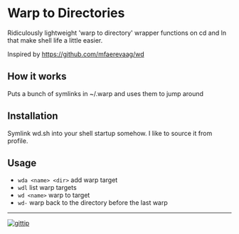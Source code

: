 # Warp to Directories

Ridiculously lightweight 'warp to directory' wrapper functions on cd and ln that make shell life a little easier.

Inspired by https://github.com/mfaerevaag/wd

## How it works

Puts a bunch of symlinks in ~/.warp and uses them to jump around

## Installation

Symlink wd.sh into your shell startup somehow.  I like to source it from profile.

## Usage

* `wda <name> <dir>` add warp target
* `wdl` list warp targets
* `wd <name>` warp to target
* `wd-` warp back to the directory before the last warp


---

[![gittip](http://img.shields.io/gittip/reklis.svg)](https://www.gittip.com/reklis/)
